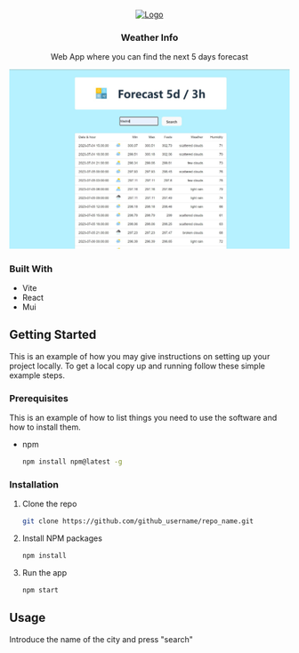 <!-- PROJECT LOGO -->
<br />
<div align="center">
  <a href="https://github.com/github_username/repo_name">
    <img src="images/logo.png" alt="Logo" width="80" height="80">
  </a>

<h3 align="center">Weather Info</h3>

  <p align="center">
    Web App where you can find the next 5 days forecast
  </p>
</div>

![](./src/assets/screenshots/screenshot-weather-info.jpg)

### Built With

- Vite
- React
- Mui

## Getting Started

This is an example of how you may give instructions on setting up your project locally.
To get a local copy up and running follow these simple example steps.

### Prerequisites

This is an example of how to list things you need to use the software and how to install them.

- npm
  ```sh
  npm install npm@latest -g
  ```

### Installation

1. Clone the repo
   ```sh
   git clone https://github.com/github_username/repo_name.git
   ```
2. Install NPM packages
   ```sh
   npm install
   ```
3. Run the app
   ```js
   npm start
   ```

## Usage

Introduce the name of the city and press "search"
